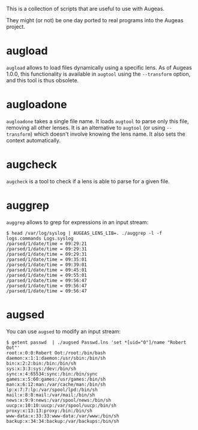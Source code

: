 This is a collection of scripts that are useful to use with Augeas.

They might (or not) be one day ported to real programs into the Augeas project.

augload
=======

`augload` allows to load files dynamically using a specific lens.
As of Augeas 1.0.0, this functionality is available in `augtool` using the `--transform` option,
and this tool is thus obsolete.

augloadone
==========

`augloadone` takes a single file name. It loads `augtool` to parse only this file, removing all other lenses. It is an alternative to `augtool` (or using `--transform`) which doesn't involve knowing the lens name. It also sets the context automatically.

augcheck
========

`augcheck` is a tool to check if a lens is able to parse for a given file.

auggrep
=======

`auggrep` allows to grep for expressions in an input stream:

    $ head /var/log/syslog | AUGEAS_LENS_LIB=. ./auggrep -l -f logs.commands Logs.syslog
    /parsed/1/date/time = 09:29:21
    /parsed/1/date/time = 09:29:31
    /parsed/1/date/time = 09:29:31
    /parsed/1/date/time = 09:35:01
    /parsed/1/date/time = 09:39:01
    /parsed/1/date/time = 09:45:01
    /parsed/1/date/time = 09:55:01
    /parsed/1/date/time = 09:56:47
    /parsed/1/date/time = 09:56:47
    /parsed/1/date/time = 09:56:47


augsed
======

You can use `augsed` to modify an input stream:

    $ getent passwd  | ./augsed Passwd.lns 'set *[uid="0"]/name "Robert Oot"'
    root:x:0:0:Robert Oot:/root:/bin/bash
    daemon:x:1:1:daemon:/usr/sbin:/bin/sh
    bin:x:2:2:bin:/bin:/bin/sh
    sys:x:3:3:sys:/dev:/bin/sh
    sync:x:4:65534:sync:/bin:/bin/sync
    games:x:5:60:games:/usr/games:/bin/sh
    man:x:6:12:man:/var/cache/man:/bin/sh
    lp:x:7:7:lp:/var/spool/lpd:/bin/sh
    mail:x:8:8:mail:/var/mail:/bin/sh
    news:x:9:9:news:/var/spool/news:/bin/sh
    uucp:x:10:10:uucp:/var/spool/uucp:/bin/sh
    proxy:x:13:13:proxy:/bin:/bin/sh
    www-data:x:33:33:www-data:/var/www:/bin/sh
    backup:x:34:34:backup:/var/backups:/bin/sh




